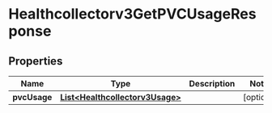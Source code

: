 

# Healthcollectorv3GetPVCUsageResponse


## Properties

| Name | Type | Description | Notes |
|------------ | ------------- | ------------- | -------------|
|**pvcUsage** | [**List&lt;Healthcollectorv3Usage&gt;**](Healthcollectorv3Usage.md) |  |  [optional] |



